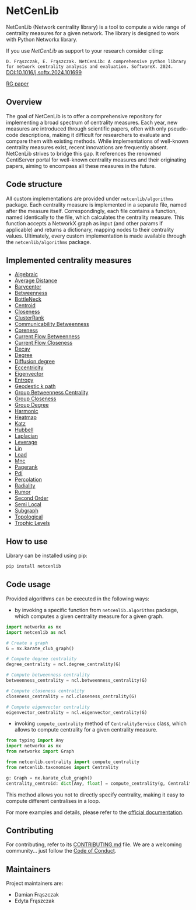 # NetCenLib

NetCenLib (Network centrality library) is a tool to compute a wide range of centrality measures for a given network. The
library is designed to work with Python Networkx library.

If you use _NetCenLib_ as support to your research consider citing:

`D. Frąszczak, E. Frąszczak. NetCenLib: A comprehensive python library for network centrality analysis and evaluation. SoftwareX. 2024.` [DOI:10.1016/j.softx.2024.101699](https://doi.org/10.1016/j.softx.2024.101699)

[RG paper](https://www.researchgate.net/publication/380253577_NetCenLib_A_comprehensive_python_library_for_network_centrality_analysis_and_evaluation)

## Overview

The goal of NetCenLib is to offer a comprehensive repository for implementing a broad spectrum of centrality measures. Each
year, new measures are introduced through scientific papers, often with only pseudo-code descriptions, making it
difficult for researchers to evaluate and compare them with existing methods. While implementations of well-known
centrality measures exist, recent innovations are frequently absent. NetCenLib strives to bridge this gap. It references the
renowned CentiServer portal for well-known centrality measures and their originating papers, aiming to encompass all
these measures in the future.

## Code structure

All custom implementations are provided under `netcenlib/algorithms` package. Each centrality measure is implemented in a separate file, named after the measure itself. Correspondingly, each file contains a function, named identically to the file, which calculates the centrality measure. This function accepts a NetworkX graph as input (and other params if applicable) and returns a dictionary, mapping nodes to their centrality values. Ultimately, every custom implementation is made available through the `netcenlib/algorithms` package.

## Implemented centrality measures

- [Algebraic](https://www.centiserver.ir/centrality/Algebraic_Centrality/)
- [Average Distance](https://www.centiserver.ir/centrality/Average_Distance/)
- [Barycenter](https://www.centiserver.ir/centrality/Barycenter_Centrality/)
- [Betweenness](https://www.centiserver.ir/centrality/Shortest-Paths_Betweenness_Centrality/)
- [BottleNeck]( https://www.centiserver.ir/centrality/BottleNeck/)
- [Centroid](https://www.centiserver.ir/centrality/Centroid_value/)
- [Closeness](https://www.centiserver.ir/centrality/Closeness_Centrality/)
- [ClusterRank](https://www.centiserver.ir/centrality/ClusterRank/)
- [Communicability Betweenness](https://www.centiserver.ir/centrality/Communicability_Betweenness_Centrality/)
- [Coreness](https://www.centiserver.ir/centrality/Coreness_Centrality/)
- [Current Flow Betweenness](https://www.centiserver.ir/centrality/Current-Flow_Betweenness_Centrality/)
- [Current Flow Closeness](https://www.centiserver.ir/centrality/Current-Flow_Closeness_Centrality/)
- [Decay](https://www.centiserver.ir/centrality/Decay_Centrality/)
- [Degree](https://www.centiserver.ir/centrality/Degree_Centrality/)
- [Diffusion degree](https://www.centiserver.ir/centrality/Diffusion_Degree/)
- [Eccentricity](https://networkx.org/documentation/stable/reference/algorithms/generated/networkx.algorithms.distance_measures.eccentricity.html)
- [Eigenvector](https://www.centiserver.ir/centrality/Eigenvector_Centrality/)
- [Entropy](https://www.centiserver.ir/centrality/Entropy_Centrality/)
- [Geodestic k path](https://www.centiserver.ir/centrality/Geodesic_K-Path_Centrality/)
- [Group Betweenness Centrality](https://www.centiserver.ir/centrality/Group_Betweenness_Centrality/)
- [Group Closeness](https://networkx.org/documentation/stable/reference/algorithms/generated/networkx.algorithms.centrality.group_closeness_centrality.html)
- [Group Degree](https://networkx.org/documentation/stable/reference/algorithms/generated/networkx.algorithms.centrality.group_degree_centrality.html)
- [Harmonic](https://www.centiserver.ir/centrality/Harmonic_Centrality/)
- [Heatmap](https://www.centiserver.ir/centrality/Heatmap_Centrality/)
- [Katz](https://www.centiserver.ir/centrality/Katz_Centrality/)
- [Hubbell](https://www.centiserver.ir/centrality/Hubbell_Centrality/)
- [Laplacian](https://www.centiserver.ir/centrality/Laplacian_Centrality/)
- [Leverage](https://www.centiserver.ir/centrality/Leverage_Centrality/)
- [Lin](https://www.centiserver.ir/centrality/Lin_Centrality/)
- [Load](https://www.centiserver.ir/centrality/Load_Centrality/)
- [Mnc](https://www.centiserver.ir/centrality/MNC_Maximum_Neighborhood_Component/)
- [Pagerank](https://www.centiserver.ir/centrality/PageRank/)
- [Pdi](https://www.centiserver.ir/centrality/Pairwise_Disconnectivity_Index/)
- [Percolation](https://www.centiserver.ir/centrality/Percolation_Centrality/)
- [Radiality](https://www.centiserver.ir/centrality/Radiality_Centrality/)
- [Rumor](https://www.centiserver.ir/centrality/Rumor_Centrality/)
- [Second Order](https://www.centiserver.ir/centrality/Second_Order_Centrality/)
- [Semi Local](https://www.centiserver.ir/centrality/Semi_Local_Centrality/)
- [Subgraph](https://www.centiserver.ir/centrality/Subgraph_Centrality/)
- [Topological](https://www.centiserver.ir/centrality/Topological_Coefficient/)
- [Trophic Levels](https://networkx.org/documentation/stable/reference/algorithms/generated/networkx.algorithms.centrality.trophic_levels.html)

## How to use

Library can be installed using pip:

```bash
pip install netcenlib
```

## Code usage

Provided algorithms can be executed in the following ways:

- by invoking a specific function from `netcenlib.algorithms` package, which computes a given centrality measure for a
  given graph.

```python
import networkx as nx
import netcenlib as ncl

# Create a graph
G = nx.karate_club_graph()

# Compute degree centrality
degree_centrality = ncl.degree_centrality(G)

# Compute betweenness centrality
betweenness_centrality = ncl.betweenness_centrality(G)

# Compute closeness centrality
closeness_centrality = ncl.closeness_centrality(G)

# Compute eigenvector centrality
eigenvector_centrality = ncl.eigenvector_centrality(G)
```

- invoking `compute_centrality` method of `CentralityService` class, which allows to compute centrality for a given
  centrality measure.

```python
from typing import Any
import networkx as nx
from networkx import Graph

from netcenlib.centrality import compute_centrality
from netcenlib.taxonomies import Centrality

g: Graph = nx.karate_club_graph()
centrality_centroid: dict[Any, float] = compute_centrality(g, Centrality.CENTROID)
```

This method allows you not to directly specify centrality, making it easy to compute different centralises in a loop.

For more examples and details, please refer to the [official documentation](https://netcenlib.readthedocs.io/en/latest/index.html).

## Contributing

For contributing, refer to its [CONTRIBUTING.md](.github/CONTRIBUTING.md) file.
We are a welcoming community... just follow the [Code of Conduct](.github/CODE_OF_CONDUCT.md).

## Maintainers

Project maintainers are:

- Damian Frąszczak
- Edyta Frąszczak
